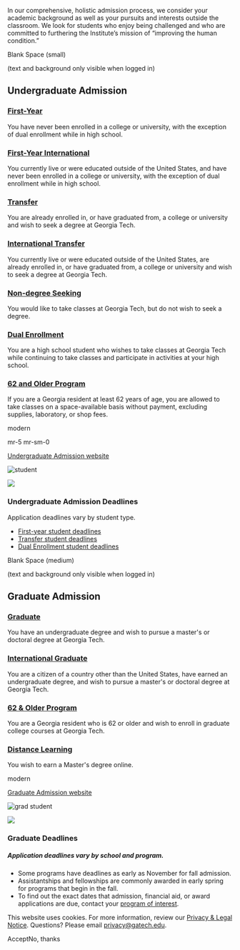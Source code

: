 In our comprehensive, holistic admission process, we consider your academic background as well as your pursuits and interests outside the classroom. We look for students who enjoy being challenged and who are committed to furthering the Institute’s mission of “improving the human condition.”

Blank Space (small)

(text and background only visible when logged in)

## Undergraduate Admission

### [First-Year](http://admission.gatech.edu/first-year)

You have never been enrolled in a college or university, with the exception of dual enrollment while in high school.

### [First-Year International](https://admission.gatech.edu/international/first-year)

You currently live or were educated outside of the United States, and have never been enrolled in a college or university, with the exception of dual enrollment while in high school.

### [Transfer](http://admission.gatech.edu/transfer)

You are already enrolled in, or have graduated from, a college or university and wish to seek a degree at Georgia Tech.

### [International Transfer](https://admission.gatech.edu/international/transfer)

You currently live or were educated outside of the United States, are already enrolled in, or have graduated from, a college or university and wish to seek a degree at Georgia Tech.

### [Non-degree Seeking](https://admission.gatech.edu/nondegree/)

You would like to take classes at Georgia Tech, but do not wish to seek a degree.

### [Dual Enrollment](https://admission.gatech.edu/dual-enrollment/)

You are a high school student who wishes to take classes at Georgia Tech while continuing to take classes and participate in activities at your high school.

### [62 and Older Program](https://admission.gatech.edu/62-and-older-program/)

If you are a Georgia resident at least 62 years of age, you are allowed to take classes on a space-available basis without payment, excluding supplies, laboratory, or shop fees.

modern

mr-5 mr-sm-0

[Undergraduate Admission website](http://www.admission.gatech.edu/)

![student](https://www.gatech.edu/sites/default/files/inline-images/undergraduate-student.jpeg)

![](https://www.gatech.edu/admission)

### Undergraduate Admission Deadlines

Application deadlines vary by student type.

- [First-year student deadlines](https://admission.gatech.edu/first-year/deadlines)
- [Transfer student deadlines](https://admission.gatech.edu/transfer/deadlines-fees)
- [Dual Enrollment student deadlines](https://admission.gatech.edu/dual-enrollment/)

Blank Space (medium)

(text and background only visible when logged in)

## Graduate Admission

### [Graduate](https://grad.gatech.edu/apply-now)

You have an undergraduate degree and wish to pursue a master's or doctoral degree at Georgia Tech.

### [International Graduate](https://grad.gatech.edu/international-students)

You are a citizen of a country other than the United States, have earned an undergraduate degree, and wish to pursue a master's or doctoral degree at Georgia Tech.

### [62 & Older Program](https://grad.gatech.edu/62-or-older)

You are a Georgia resident who is 62 or older and wish to enroll in graduate college courses at Georgia Tech.

### [Distance Learning](https://grad.gatech.edu/apply-now)

You wish to earn a Master's degree online.

modern

[Graduate Admission website](https://grad.gatech.edu/)

![grad student](https://www.gatech.edu/sites/default/files/inline-images/grad-student-short.jpeg)

![](https://www.gatech.edu/admission)

### Graduate Deadlines

##### Application deadlines vary by school and program.

- Some programs have deadlines as early as November for fall admission.
- Assistantships and fellowships are commonly awarded in early spring for programs that begin in the fall.
- To find out the exact dates that admission, financial aid, or award applications are due, contact your [program of interest](http://www.grad.gatech.edu/degree-programs).

This website uses cookies. For more information, review our [Privacy & Legal Notice](https://www.gatech.edu/privacy). Questions? Please email [privacy@gatech.edu](mailto:privacy@gatech.edu).

AcceptNo, thanks
